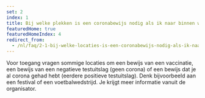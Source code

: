 ```yaml
---
set: 2
index: 1
title: Bij welke plekken is een coronabewijs nodig als ik naar binnen wil?
featuredHome: true
featuredHomeIndex: 4
redirect_from: 
  - /nl/faq/2-1-bij-welke-locaties-is-een-coronabewijs-nodig-als-ik-naar-binnen-wil
---
```

Voor toegang vragen sommige locaties om een bewijs van een vaccinatie, een bewijs van een negatieve testuitslag (geen corona) of een bewijs dat je al corona gehad hebt (eerdere positieve testuitslag). Denk bijvoorbeeld aan een festival of een voetbalwedstrijd. Je krijgt meer informatie vanuit de organisator.
